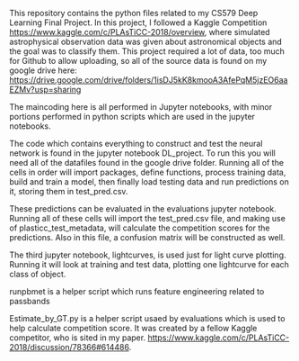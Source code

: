 This repository contains the python files related to my CS579 Deep Learning Final Project. In this project, I followed a Kaggle Competition https://www.kaggle.com/c/PLAsTiCC-2018/overview, where simulated astrophysical observation data was given about astronomical objects and the goal was to classify them. This project required a lot of data, too much for Github to allow uploading, so all of the source data is found on my google drive here: https://drive.google.com/drive/folders/1isDJ5kK8kmooA3AfePqM5jzEO6aaEZMv?usp=sharing 

The maincoding here is all performed in Jupyter notebooks, with minor portions performed in python scripts which are used in the jupyter notebooks. 

The code which contains everything to construct and test the neural network is found in the jupyter notebook DL_project. To run this you will need all of the datafiles found in the google drive folder. Running all of the cells in order will import packages, define functions, process training data, build and train a model, then finally load testing data and run predictions on it, storing them in test_pred.csv. 

These predictions can be evaluated in the evaluations jupyter notebook. Running all of these cells will import the test_pred.csv file, and making use of plasticc_test_metadata, will calculate the competition scores for the predictions. Also in this file, a confusion matrix will be constructed as well.

The third jupyter notebook, lightcurves, is used just for light curve plotting. Running it will look at training and test data, plotting one lightcurve for each class of object.

runpbmet is a helper script which runs feature engineering related to passbands

Estimate_by_GT.py is a helper script usaed by evaluations which is used to help calculate competition score. It was created by a fellow Kaggle competitor, who is sited in my paper. https://www.kaggle.com/c/PLAsTiCC-2018/discussion/78366#614486.

